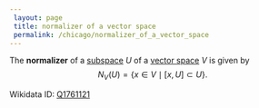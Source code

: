 ```yaml
---
 layout: page
 title: normalizer of a vector space
 permalink: /chicago/normalizer_of_a_vector_space
---
```

The **normalizer** of a [subspace](https://mathgloss.github.io/MathGloss/chicago/subspace) $U$ of a [vector space](https://mathgloss.github.io/MathGloss/chicago/vector_space) $V$ is given by $$N_V(U) = \{x\in V\mid [x,U]\subset U\}.$$

Wikidata ID: [Q1761121](https://www.wikidata.org/wiki/Q1761121)